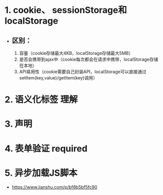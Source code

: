 # 1. cookie、 sessionStorage和localStorage
  * ## 区别：
    1. 容量（cookie存储最大4KB，localStorage存储最大5MB）
    2. 是否会携带到ajax中（cookie每次都会在请求中携带，localStorage存储在本地）
    3. API易用性（cookie需要自己封装API，localStorage可以直接通过setItem(key,value)/getItem(key)调用）

# 2. 语义化标签  理解

# 3. 声明

# 4. 表单验证 required

# 5. 异步加载JS脚本
  * https://www.jianshu.com/p/bf8b5bf5fc90